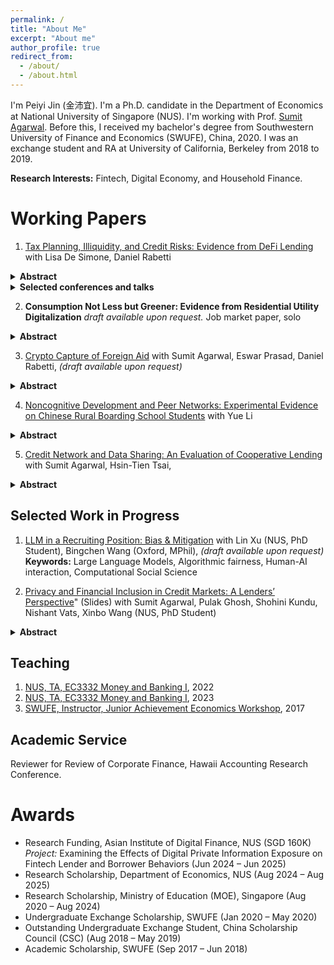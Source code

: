 ```yaml
---
permalink: /
title: "About Me"
excerpt: "About me"
author_profile: true
redirect_from: 
  - /about/
  - /about.html
---
```

I'm Peiyi Jin (金沛宜). I'm a Ph.D. candidate in the Department of Economics at National University of Singapore (NUS). I'm working with Prof. [Sumit Agarwal](https://www.ushakrisna.com/). Before this, I received my bachelor's degree from Southwestern University of Finance and Economics (SWUFE), China, 2020. I was an exchange student and RA at University of California, Berkeley from 2018 to 2019.

**Research Interests:** Fintech, Digital Economy, and Household Finance.

Working Papers
======
1. [Tax Planning, Illiquidity, and Credit Risks: Evidence from DeFi Lending](https://papers.ssrn.com/sol3/papers.cfm?abstract_id=4764605) with Lisa De Simone, Daniel Rabetti
  <details class="details-inline">
  <summary><strong>Abstract</strong></summary>

  This study examines the link between tax-planning-induced illiquidity and credit risks in lending markets. Exploiting
  an exogenous tax shock imposed on cryptocurrency gains and millions of transactions in Decentralized Finance (DeFi)
  lending, we document that tax-motivated borrowing strategies to defer capital gains taxes significantly reduce market
  liquidity. This effect is pronounced among individuals borrowing in stablecoins (a way to monetize returns), those
  with higher loan-to-value ratios (more risk-averse towards new regulations and typically with larger taxable gains), those
  with high returns in the underlying asset (representing larger taxable gains), and those holding locked-in assets for over
  a year (i.e., converting high short-term to lower long-term capital gains tax rates). Using instrumental variable analysis,
  we provide a plausibly causal relation between tax-planning-induced illiquidity and increased credit risks. A standard
  deviation increase in tax-induced illiquidity leads to a more than twofold increase in the value of defaulted loans. Our
  results remain robust across a battery of checks, including analyses of subsamples of highly tax-sensitive borrowers, and
  align with well-documented tax awareness periods. Overall, our insights are relevant to market participants, assist in
  estimating revenue losses for tax authorities, and inform emerging policies on the tax treatment of digital assets.

  </details>

  <details>
  <summary><strong>Selected conferences and talks</strong></summary>

  International Monetary Fund (IMF) Workshop in Digital Money and Taxation
  (2025); Hawai’i Accounting Research Conference (HARC, 2025); Tokenomics Conference (2024); Workshop on
  the Economics of Technology and Decentralization at Waseda University; National University of Singapore; Cor-
  nell–Tsinghua Summer Finance Institute; IESE Barcelona Tax Conference; IC3 Blockchain Camp at Cornell Tech;
  Finance and Accounting Annual Research Symposium; Research Symposium on Finance and Economics; Bank
  of Finland; European Systemic Risk Board; Conference in AI and Systemic Risk Analytics; Swiss National Bank
  Conference on Cryptoassets and Financial Innovation; Euroasia Conference; Hong Kong University Summer Con-
  ference; Bank of Japan; FeAT International Conference on Artificial Intelligence; Tsinghua University (SEM and
  PBC, 2024); Singapore FinTech Festival; 14th Financial Markets and Corporate Governance Conference; AI Global
  Finance Research Conference (Ho Chi Minh City, 2023).

  </details>


2. **Consumption Not Less but Greener: Evidence from Residential Utility Digitalization** *draft available upon request.* Job market paper, solo
  <details>
  <summary><strong>Abstract</strong></summary>

  This paper examines how real-time information feedback affects household consumption when price incentives are absent. Using a quasi-experimental rollout of digital devices providing real-time electricity data and remote shut-off via mobile apps, we find that treated households significantly reduce electricity use. Beyond energy savings, we observe broader spillovers: households shift diets from carbon-intensive to healthier food, substitute digital for paper use, and cut taxi rides. Our results contribute to the literature on behavioral nudges by showing that real-time digital feedback, unlike traditional static signals, can meaningfully influence consumption and promote greener lifestyles in the medium term.

  </details>


3. [Crypto Capture of Foreign Aid](#) with Sumit Agarwal, Eswar Prasad, Daniel Rabetti, *(draft available upon request)*
  <details>
  <summary><strong>Abstract</strong></summary>

  This paper investigates whether cryptocurrencies have become a new conduit for laundering diverted foreign aid. Using World Bank disbursement data from 2018 to 2024, linked with forensically tagged on-chain Bitcoin transactions and off-chain exchange activity, we document systematic surges in crypto transactions for anonymous wallets after disbursements, especially on exchanges located in tax haven jurisdictions. A one-standard-deviation increase in lagged aid is associated with a 0.51 log-point rise in anonymous transactions on tax haven exchanges---approximately a 66\% increase---concentrated in newly created wallets and fading within two quarters. Network analysis reveals a real-time laundering pattern: funds flow through regulated platforms, then through mixers and tax haven exchanges, mirroring the classic placement, layering, and integration stages. Off-chain data confirm spikes in transactions on suspect, lightly regulated platforms. To address endogeneity in aid allocation, we use an IV strategy based on historical aid shares interacted with governance quality. Overall, our findings suggest that cryptocurrencies are increasingly used for offshore banking in concealing aid diversion. Our study shows how blockchain forensics can trace hidden financial flows and offers new tools for anti-corruption and crypto regulation.

  </details>


4. [Noncognitive Development and Peer Networks: Experimental Evidence on Chinese Rural Boarding School Students](https://drive.google.com/drive/folders/1HpEJP17kEhlEo0Ir61jq8qqTzFLHL4Zf) with Yue Li
  <details>
  <summary><strong>Abstract</strong></summary>
    This paper evaluates the effects of audio bedtime stories on non-cognitive skill development among rural boarding school students in China. Using a randomized controlled trial across 63 schools, treated boarding students listened to stories via dormitory speakers, allowing identification of peer effects with untreated day students in the same classroom. Results show significant improvements in treated students, especially those with larger friendship networks, and spillover benefits for untreated peers connected to boarding friends. Early treatment boosts resilience. Employing a Linear-in-Means model, the study provides novel experimental evidence of non-cognitive skill transfer through peer networks, offering a scalable intervention impacting over four million children.
  </details>


5. [Credit Network and Data Sharing: An Evaluation of Cooperative Lending](https://papers.ssrn.com/sol3/papers.cfm?abstract_id=4463473) with Sumit Agarwal, Hsin-Tien Tsai, 
  <details>
  <summary><strong>Abstract</strong></summary>
  This paper examines the impact of credit data sharing among competitive banks of different sizes in open banking. Analyzing data from three predecessors of Bank of America, we find that information sharing enhances predictive capabilities and increases market lending profit as the network size grows. The bank sharing loans with varying collateral amounts contributes the most to improved prediction. However, competition leads to disparities in benefits, favoring smaller banks while the largest bank experiences losses in borrowers and profits. Effective bargaining for cooperative sharing is thus emphasized. We explore the Nash equilibrium for optimal outcomes in a competitive lending market.
  </details>


Selected Work in Progress
------
1. [LLM in a Recruiting Position: Bias & Mitigation](#) with Lin Xu (NUS, PhD Student), Bingchen Wang (Oxford, MPhil),  *(draft available upon request)*  
   **Keywords:** Large Language Models, Algorithmic fairness, Human-AI interaction, Computational Social Science

2. [Privacy and Financial Inclusion in Credit Markets: A Lenders’ Perspective](https://drive.google.com/file/d/1QY0Ba49V9RbYpTz1cms9vca-3N3dRO-u/view)" (Slides) with Sumit Agarwal, Pulak Ghosh, Shohini Kundu, Nishant Vats, Xinbo Wang (NUS, PhD Student) 

  <details class="details-inline">
  <summary><strong>Abstract</strong></summary>
  This paper investigates the impact of privacy regulations on financial inclusion by analyzing a Google policy change that barred an Indian FinTech lender from accessing borrowers’ phone contacts. Previously, the lender used contacts as social collateral to reduce defaults. After the policy, application acceptance declined by 25.14%, while loan applications rose by 3.5%. Despite increased demand, default rates remained stable as lenders tightened selection criteria. This shift reduced lender revenues and disproportionately affected low-income, younger, credit-inexperienced, and lower-status borrowers. The findings highlight that privacy regulations, though addressing privacy concerns, can significantly hinder financial inclusion and lender profitability.
  </details>


Teaching
------
1. [NUS, TA, EC3332 Money and Banking I](https://nusmods.com/modules/EC3332/money-and-banking-i), 2022
2. [NUS, TA, EC3332 Money and Banking I](https://nusmods.com/modules/EC3332/money-and-banking-i), 2023
3. [SWUFE, Instructor, Junior Achievement Economics Workshop](https://jausa.ja.org/programs/ja-economics), 2017

Academic Service
------
Reviewer for Review of Corporate Finance, Hawaii Accounting Research Conference.


Awards
======
- Research Funding, Asian Institute of Digital Finance, NUS (SGD 160K)  
  *Project:* Examining the Effects of Digital Private Information Exposure on Fintech Lender and Borrower Behaviors (Jun 2024 – Jun 2025)
- Research Scholarship, Department of Economics, NUS (Aug 2024 – Aug 2025)
- Research Scholarship, Ministry of Education (MOE), Singapore (Aug 2020 – Aug 2024)
- Undergraduate Exchange Scholarship, SWUFE (Jan 2020 – May 2020)
- Outstanding Undergraduate Exchange Student, China Scholarship Council (CSC) (Aug 2018 – May 2019)
- Academic Scholarship, SWUFE (Sep 2017 – Jun 2018)

